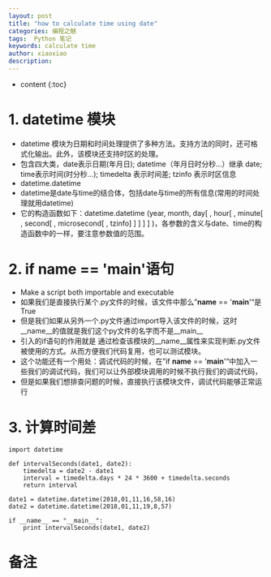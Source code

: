 ```yaml
---
layout: post
title: "how to calculate time using date"
categories: 编程之魅
tags:  Python 笔记
keywords: calculate time
author: xiaoxiao
description: 
---
```


* content
{:toc}


# 1. datetime 模块
- datetime 模块为日期和时间处理提供了多种方法。支持方法的同时，还可格式化输出。此外，该模块还支持时区的处理。
- 包含四大类，date表示日期(年月日); datetime（年月日时分秒...）继承 date; time表示时间(时分秒...); timedelta 表示时间差; tzinfo 表示时区信息
- datetime.datetime
- datetime是date与time的结合体，包括date与time的所有信息(常用的时间处理就用datetime)
- 它的构造函数如下：datetime.datetime (year, month, day[ , hour[ , minute[ , second[ , microsecond[ , tzinfo] ] ] ] ] )，各参数的含义与date、time的构造函数中的一样，要注意参数值的范围。

# 2. if __name__ == '__main__'语句
- Make a script both importable and executable
- 如果我们是直接执行某个.py文件的时候，该文件中那么”__name__ == '__main__'“是True
- 但是我们如果从另外一个.py文件通过import导入该文件的时候，这时__name__的值就是我们这个py文件的名字而不是__main__
- 引入的if语句的作用就是  通过检查该模块的__name__属性来实现判断.py文件被使用的方式。从而方便我们代码复用，也可以测试模块。
- 这个功能还有一个用处：调试代码的时候，在”if __name__ == '__main__'“中加入一些我们的调试代码，我们可以让外部模块调用的时候不执行我们的调试代码，
- 但是如果我们想排查问题的时候，直接执行该模块文件，调试代码能够正常运行

# 3. 计算时间差
```
import datetime

def intervalSeconds(date1, date2):
	timedelta = date2 - date1
	interval = timedelta.days * 24 * 3600 + timedelta.seconds
	return interval

date1 = datetime.datetime(2018,01,11,16,58,16)
date2 = datetime.datetime(2018,01,11,19,8,57)

if __name__ == "__main__":
	print intervalSeconds(date1, date2)

```

# 备注
